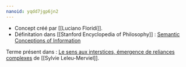 ```yaml
---
nanoid: yqdd7jgp6jn2
---
```

- Concept créé par [[Luciano Floridi]].
- Définitation dans [[Stanford Encyclopedia of Philosophy]] : [Semantic Conceptions of Information](https://plato.stanford.edu/archIves/sum2020/entries/information-semantic/#1.3)

Terme présent dans : [Le sens aux interstices, émergence de reliances complexes](https://hal.science/hal-00526508) de [[Sylvie Leleu-Merviel]].


